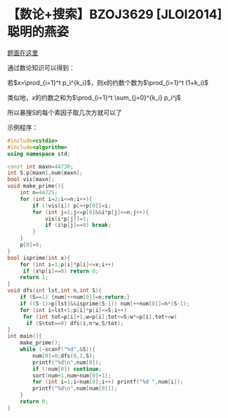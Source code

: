 # 【数论+搜索】BZOJ3629 [JLOI2014]聪明的燕姿

[题面在这里](http://www.lydsy.com/JudgeOnline/problem.php?id=3629)



通过数论知识可以得到：

若$x=\prod_{i=1}^t p_i^{k_i}$，则$x$的约数个数为$\prod_{i=1}^t (1+k_i)$

类似地，$x$的约数之和为$\prod_{i=1}^t \sum_{j=0}^{k_i} p_i^j$

所以暴搜S的每个素因子取几次方就可以了



示例程序：

```C++
#include<cstdio>
#include<algorithm>
using namespace std;

const int maxn=44730;
int S,p[maxn],num[maxn];
bool vis[maxn];
void make_prime(){
	int n=44725;
	for (int i=2;i<=n;i++){
		if (!vis[i]) p[++p[0]]=i;
		for (int j=1;j<=p[0]&&i*p[j]<=n;j++){
			vis[i*p[j]]=1;
			if (i%p[j]==0) break;
		}
	}
	p[0]=0;
}
bool isprime(int x){
	for (int i=1;p[i]*p[i]<=x;i++)
	 if (x%p[i]==0) return 0;
	return 1;
}
void dfs(int lst,int n,int S){
	if (S==1) {num[++num[0]]=n;return;}
	if ((S-1)>p[lst]&&isprime(S-1)) num[++num[0]]=n*(S-1);
	for (int i=lst+1;p[i]*p[i]<=S;i++)
	 for (int tot=p[i]+1,w=p[i];tot<=S;w*=p[i],tot+=w)
	  if (S%tot==0) dfs(i,n*w,S/tot);
}
int main(){
	make_prime();
	while (~scanf("%d",&S)){
		num[0]=0;dfs(0,1,S);
		printf("%d\n",num[0]);
		if (!num[0]) continue;
		sort(num+1,num+num[0]+1);
		for (int i=1;i<num[0];i++) printf("%d ",num[i]);
		printf("%d\n",num[num[0]]);
	}
	return 0;
}
```

